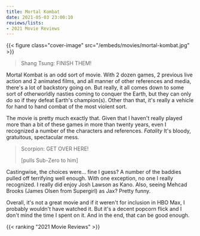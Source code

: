 ```yaml
---
title: Mortal Kombat
date: 2021-05-03 23:00:10
reviews/lists:
- 2021 Movie Reviews
---
```

{{< figure class="cover-image" src="/embeds/movies/mortal-kombat.jpg" >}}

> Shang Tsung: FINISH THEM! 

Mortal Kombat is an odd sort of movie. With 2 dozen games, 2 previous live action and 2 animated films, and all manner of other references and media, there's a lot of backstory going on. But really, it all comes down to some sort of otherworldly nasties coming to conquer the Earth, but they can only do so if they defeat Earth's champion(s). Other than that, it's really a vehicle for hand to hand combat of the most violent sort. 

The movie is pretty much exactly that. Given that I haven't really played more than a bit of these games in more than twenty years, even I recognized a number of the characters and references. *Fatality* It's bloody, gratuitous, spectacular mess. 

> Scorpion: GET OVER HERE!
> 
> [pulls Sub-Zero to him]

Castingwise, the choices were... fine I guess? A number of the baddies pulled off terrifying well enough. With one exception, no one I really recognized. I really did enjoy Josh Lawson as Kano. Also, seeing Mehcad Brooks (James Olsen from Supergirl) as Jax? Pretty funny.

Overall, it's not a great movie and if it weren't for inclusion in HBO Max, I probably wouldn't have watched it. But it's a decent popcorn flick and I don't mind the time I spent on it. And in the end, that can be good enough. 

{{< ranking "2021 Movie Reviews" >}}